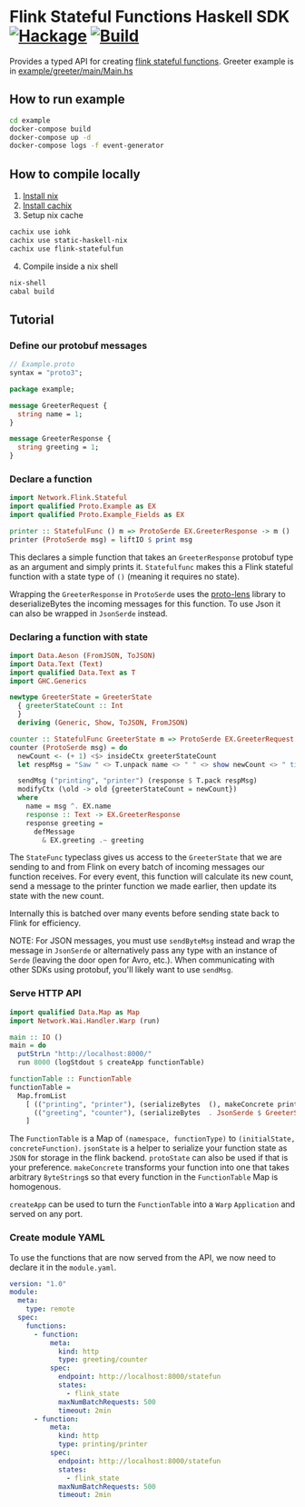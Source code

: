 # Flink Stateful Functions Haskell SDK [![Hackage](https://img.shields.io/hackage/v/flink-statefulfun.svg)](https://hackage.haskell.org/package/flink-statefulfun) [![Build](https://img.shields.io/travis/tdbgamer/flink-statefulfun-hs.svg)](https://travis-ci.com/github/tdbgamer/flink-statefulfun-hs)

Provides a typed API for creating [flink stateful functions](https://flink.apache.org/news/2020/04/07/release-statefun-2.0.0.html). Greeter example is in [example/greeter/main/Main.hs](example/greeter/main/Main.hs)

## How to run example

```bash
cd example
docker-compose build
docker-compose up -d
docker-compose logs -f event-generator
```

## How to compile locally

1. [Install nix](https://nixos.org/download.html)
2. [Install cachix](https://github.com/cachix/cachix#installation)
3. Setup nix cache 
```bash
cachix use iohk
cachix use static-haskell-nix
cachix use flink-statefulfun
```
4. Compile inside a nix shell
```bash
nix-shell
cabal build
```

## Tutorial

### Define our protobuf messages
```protobuf
// Example.proto
syntax = "proto3";

package example;

message GreeterRequest {
  string name = 1;
}

message GreeterResponse {
  string greeting = 1;
}
```

### Declare a function

```haskell
import Network.Flink.Stateful
import qualified Proto.Example as EX
import qualified Proto.Example_Fields as EX

printer :: StatefulFunc () m => ProtoSerde EX.GreeterResponse -> m ()
printer (ProtoSerde msg) = liftIO $ print msg
```

This declares a simple function that takes an `GreeterResponse` protobuf
type as an argument and simply prints it. `Statefulfunc` makes this a Flink
stateful function with a state type of `()` (meaning it requires no state).

Wrapping the `GreeterResponse` in `ProtoSerde` uses the [proto-lens](https://github.com/google/proto-lens)
library to deserializeBytes the incoming messages for this function. To use Json it can
also be wrapped in `JsonSerde` instead.

### Declaring a function with state

```haskell
import Data.Aeson (FromJSON, ToJSON)
import Data.Text (Text)
import qualified Data.Text as T
import GHC.Generics

newtype GreeterState = GreeterState
  { greeterStateCount :: Int
  }
  deriving (Generic, Show, ToJSON, FromJSON)

counter :: StatefulFunc GreeterState m => ProtoSerde EX.GreeterRequest -> m ()
counter (ProtoSerde msg) = do
  newCount <- (+ 1) <$> insideCtx greeterStateCount
  let respMsg = "Saw " <> T.unpack name <> " " <> show newCount <> " time(s)"

  sendMsg ("printing", "printer") (response $ T.pack respMsg)
  modifyCtx (\old -> old {greeterStateCount = newCount})
  where
    name = msg ^. EX.name
    response :: Text -> EX.GreeterResponse
    response greeting =
      defMessage
        & EX.greeting .~ greeting
```

The `StateFunc` typeclass gives us access to the `GreeterState` that we are sending to and from Flink
on every batch of incoming messages our function receives. For every event, this function will calculate
its new count, send a message to the printer function we made earlier, then update its state with the new count.

Internally this is batched over many events before sending state back to Flink for efficiency.

NOTE: For JSON messages, you must use `sendByteMsg` instead and wrap the message in `JsonSerde` or alternatively
pass any type with an instance of `Serde` (leaving the door open for Avro, etc.). When communicating with other SDKs using protobuf, you'll likely want
to use `sendMsg`.

### Serve HTTP API

```haskell
import qualified Data.Map as Map
import Network.Wai.Handler.Warp (run)

main :: IO ()
main = do
  putStrLn "http://localhost:8000/"
  run 8000 (logStdout $ createApp functionTable)

functionTable :: FunctionTable
functionTable =
  Map.fromList
    [ (("printing", "printer"), (serializeBytes  (), makeConcrete printer)),
      (("greeting", "counter"), (serializeBytes  . JsonSerde $ GreeterState 0, makeConcrete (jsonState counter)))
    ]
```

The `FunctionTable` is a Map of `(namespace, functionType)` to `(initialState, concreteFunction)`.
`jsonState` is a helper to serialize your function state as `JSON` for storage in the flink backend.
`protoState` can also be used if that is your preference. `makeConcrete` transforms your function into one
that takes arbitrary `ByteString`s so that every function in the `FunctionTable` Map is homogenous.

`createApp` can be used to turn the `FunctionTable` into a `Warp` `Application` and served on any port.

### Create module YAML

To use the functions that are now served from the API, we now need to declare it in the `module.yaml`.

```yaml
version: "1.0"
module:
  meta:
    type: remote
  spec:
    functions:
      - function:
          meta:
            kind: http
            type: greeting/counter
          spec:
            endpoint: http://localhost:8000/statefun
            states:
              - flink_state
            maxNumBatchRequests: 500
            timeout: 2min
      - function:
          meta:
            kind: http
            type: printing/printer
          spec:
            endpoint: http://localhost:8000/statefun
            states:
              - flink_state
            maxNumBatchRequests: 500
            timeout: 2min
```
